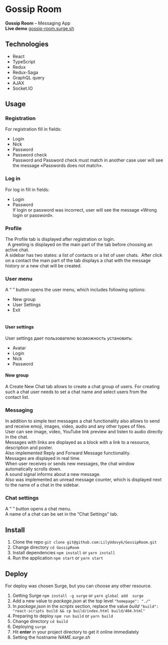 # Gossip Room

**Gossip Room** – Messaging App <br>
**Live demo** [gossip-room.surge.sh](http://gossip-room.surge.sh/)

## Technologies

- React
- TypeScript
- Redux
- Redux-Saga
- GraphQL query
- AJAX
- Socket.IO


## Usage

### Registration
For registration fill in fields:
* Login
* Nick
* Password
* Password check <br>
Password and Password check must match in another case user will see the message «Passwords does not match».
![]()

### Log in
For log in fill in fields:
* Login
* Password <br>
If login or password was incorrect, user will see the message «Wrong login or password».
![]()

### Profile
The Profile tab is displayed after registration or login. <br>
![]() ![]()
A greeting is displayed on the main part of the tab before choosing an active chat.<br>
A sidebar has two states: a list of contacts or a list of user chats.
![]()
After click on a contact the main part of the tab displays a chat with the message history or a new chat will be created.
![]()

### User menu
A “   ” button opens the user menu, which includes following options:
* New group
* User Settings
* Exit <br>
![]()
#### User settings
User settings дает пользователю возможность установить: 
* Avatar
* Login
* Nick
* Password
![]()
#### New group
A Create New Chat tab allows to create a chat group of users. For creating such a chat user needs to set a chat name and select users from the contact list.
![]()

### Messaging
In addition to simple text messages a chat functionality also allows to send and receive emoji, images, video, audio and any other types of files. <br>
User can see image, video, YouTube link preview and listen to audio directly in the chat. <br>
Messages with links are displayed as a block with a link to a resource, description and poster. <br>
Also implemented Reply and  Forward Message functionality. <br>
Messages are displayed in real time. <br>
When user receives or sends new messages, the chat window automatically scrolls down. <br>
A sound signal informs about a new message. <br>
Also was  implemented an unread message counter, which is displayed next to the name of a chat in the sidebar.
![]()

### Chat settings
A “  ” button opens a chat menu. <br>
A name of a chat can be set in the “Chat Settings” tab.
![]()


## Install

1.	Clone the repo ```git clone git@github.com:LilyUdovyk/GossipRoom.git```
2.	Change directory ```cd GossipRoom```
3.	Install dependencies ```npm install``` or ```yarn install``` <br>
4.	Run the application ```npm start``` or ```yarn start```


## Deploy

For deploy was chosen Surge, but you can choose any other resource.

1. Getting Surge ```npm install -g surge``` or ```yarn global add  surge```
2. Add a new value to *package.json* at the top level ```"homepage": "./"```
3. In *package.json* in the *scripts* section, replace the value *build* ```"build": "react-scripts build && cp build/index.html build/404.html"```
4. Preparing to deploy ```npm run build``` or ```yarn build```
5. Change directory ```cd build```
6. Deploying ```surge```
7. Hit **enter** in your project directory to get it online immediately
8. Setting the hostname *NAME.surge.sh*

